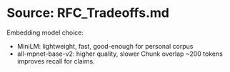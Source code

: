 # Source: RFC_Tradeoffs.md
Embedding model choice:
- MiniLM: lightweight, fast, good-enough for personal corpus
- all-mpnet-base-v2: higher quality, slower
Chunk overlap ~200 tokens improves recall for claims.

